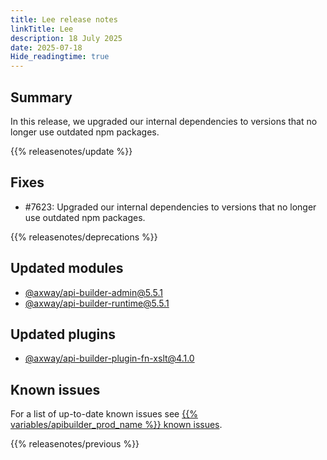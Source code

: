 ```yaml
---
title: Lee release notes
linkTitle: Lee
description: 18 July 2025
date: 2025-07-18
Hide_readingtime: true
---
```

## Summary
In this release, we upgraded our internal dependencies to versions that no longer use outdated npm packages.

{{% releasenotes/update %}}

## Fixes
* #7623: Upgraded our internal dependencies to versions that no longer use outdated npm packages.

{{% releasenotes/deprecations %}}

<!-- Regenerate modules/plugins with api-builder-tools generate-release-notes script -->
## Updated modules
* [@axway/api-builder-admin@5.5.1](https://www.npmjs.com/package/@axway/api-builder-admin/v/5.5.1)
* [@axway/api-builder-runtime@5.5.1](https://www.npmjs.com/package/@axway/api-builder-runtime/v/5.5.1)

## Updated plugins
* [@axway/api-builder-plugin-fn-xslt@4.1.0](https://www.npmjs.com/package/@axway/api-builder-plugin-fn-xslt/v/4.1.0)

## Known issues
For a list of up-to-date known issues see [{{% variables/apibuilder_prod_name %}} known issues](/docs/known_issues/).

{{% releasenotes/previous %}}
